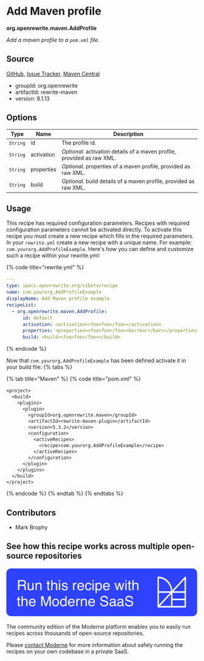 # Add Maven profile

**org.openrewrite.maven.AddProfile**

_Add a maven profile to a `pom.xml` file._

## Source

[GitHub](https://github.com/openrewrite/rewrite/blob/main/rewrite-maven/src/main/java/org/openrewrite/maven/AddProfile.java), [Issue Tracker](https://github.com/openrewrite/rewrite/issues), [Maven Central](https://central.sonatype.com/artifact/org.openrewrite/rewrite-maven/8.1.13/jar)

* groupId: org.openrewrite
* artifactId: rewrite-maven
* version: 8.1.13

## Options

| Type | Name | Description |
| -- | -- | -- |
| `String` | id | The profile id. |
| `String` | activation | *Optional*. activation details of a maven profile, provided as raw XML. |
| `String` | properties | *Optional*. properties of a maven profile, provided as raw XML. |
| `String` | build | *Optional*. build details of a maven profile, provided as raw XML. |


## Usage

This recipe has required configuration parameters. Recipes with required configuration parameters cannot be activated directly. To activate this recipe you must create a new recipe which fills in the required parameters. In your `rewrite.yml` create a new recipe with a unique name. For example: `com.yourorg.AddProfileExample`.
Here's how you can define and customize such a recipe within your rewrite.yml:

{% code title="rewrite.yml" %}
```yaml
---
type: specs.openrewrite.org/v1beta/recipe
name: com.yourorg.AddProfileExample
displayName: Add Maven profile example
recipeList:
  - org.openrewrite.maven.AddProfile:
      id: default
      activation: <activation><foo>foo</foo></activation>
      properties: <properties><foo>foo</foo><bar>bar</bar></properties>
      build: <build><foo>foo</foo></build>
```
{% endcode %}

Now that `com.yourorg.AddProfileExample` has been defined activate it in your build file:
{% tabs %}

{% tab title="Maven" %}
{% code title="pom.xml" %}
```markup
<project>
  <build>
    <plugins>
      <plugin>
        <groupId>org.openrewrite.maven</groupId>
        <artifactId>rewrite-maven-plugin</artifactId>
        <version>5.3.2</version>
        <configuration>
          <activeRecipes>
            <recipe>com.yourorg.AddProfileExample</recipe>
          </activeRecipes>
        </configuration>
      </plugin>
    </plugins>
  </build>
</project>
```
{% endcode %}
{% endtab %}
{% endtabs %}

## Contributors
* Mark Brophy


## See how this recipe works across multiple open-source repositories

[![Moderne Link Image](/.gitbook/assets/ModerneRecipeButton.png)](https://app.moderne.io/recipes/org.openrewrite.maven.AddProfile)

The community edition of the Moderne platform enables you to easily run recipes across thousands of open-source repositories.

Please [contact Moderne](https://moderne.io/product) for more information about safely running the recipes on your own codebase in a private SaaS.
